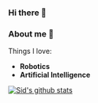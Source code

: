 ### Hi there 👋

### About me 👋

Things I love:

- **Robotics** 
- **Artificial Intelligence** 

[![Sid's github stats](https://github-readme-stats.vercel.app/api?username=siddas27&show_icons=true&theme=radical)](https://github.com/anuraghazra/github-readme-stats)
